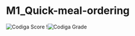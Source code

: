 # M1_Quick-meal-ordering

![Codiga Score](https://api.codiga.io/project/32281/score/svg)
!![Codiga Grade](https://api.codiga.io/project/32281/status/svg)
